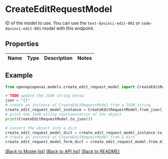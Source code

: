 # CreateEditRequestModel

ID of the model to use. You can use the `text-davinci-edit-001` or `code-davinci-edit-001` model with this endpoint.

## Properties

Name | Type | Description | Notes
------------ | ------------- | ------------- | -------------

## Example

```python
from openapiopenai.models.create_edit_request_model import CreateEditRequestModel

# TODO update the JSON string below
json = "{}"
# create an instance of CreateEditRequestModel from a JSON string
create_edit_request_model_instance = CreateEditRequestModel.from_json(json)
# print the JSON string representation of the object
print(CreateEditRequestModel.to_json())

# convert the object into a dict
create_edit_request_model_dict = create_edit_request_model_instance.to_dict()
# create an instance of CreateEditRequestModel from a dict
create_edit_request_model_form_dict = create_edit_request_model.from_dict(create_edit_request_model_dict)
```
[[Back to Model list]](../README.md#documentation-for-models) [[Back to API list]](../README.md#documentation-for-api-endpoints) [[Back to README]](../README.md)


